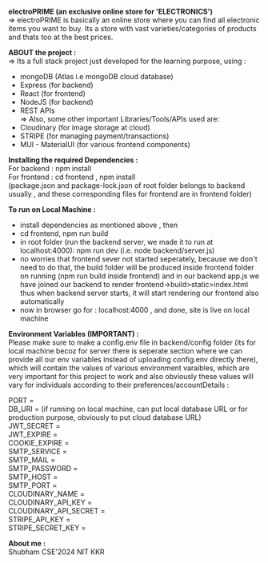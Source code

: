 
**electroPRIME (an exclusive online store for 'ELECTRONICS')**  
=> electroPRIME is basically an online store where you can find all electronic items you want to buy. Its a store with vast varieties/categories of products and thats too at the best prices.  

**ABOUT the project :**  
=> Its a full stack project just developed for the learning purpose, using :  
 * mongoDB (Atlas i.e mongoDB cloud database)
 * Express (for backend)
 * React (for frontend)
 * NodeJS (for backend)
 * REST APIs    
=> Also, some other important Libraries/Tools/APIs used are:
 * Cloudinary (for image storage at cloud)
 * STRIPE (for managing payment/transactions)
 * MUI - MaterialUI (for various frontend components)

**Installing the required Dependencies :**  
For backend : npm install  
For frontend : cd frontend  , npm install  
(package.json and package-lock.json of root folder belongs to backend usually , and these corresponding files for frontend are in frontend folder)

**To run on Local Machine :**  
* install dependencies as mentioned above , then
* cd frontend, npm run build
* in root folder (run the backend server, we made it to run at localhost:4000): npm run dev (i.e. node backend/server.js)  
* no worries that frontend sever not started seperately, because we don't need to do that, the build folder will be produced inside frontend folder on running (npm run build inside frontend) and in our backend app.js we have joined our backend to render frontend->build>static>index.html thus when backend server starts, it will start rendering our frontend also automatically
* now in browser go for : localhost:4000 , and done, site is live on local machine


**Environment Variables (IMPORTANT) :**  
Please make sure to make a config.env file in backend/config folder (its for local machine becoz for server there is seperate section where we can provide all our env variables instead of uploading config.env directly there), which will contain the values of various environment varaibles, which are very important for this project to work and also obviously these values will vary for individuals according to their preferences/accountDetails :

PORT =  
DB_URI = (if running on local machine, can put local database URL or for production purpose, obviously to put cloud database URL)  
JWT_SECRET =  
JWT_EXPIRE =  
COOKIE_EXPIRE =  
SMTP_SERVICE =  
SMTP_MAIL =  
SMTP_PASSWORD =  
SMTP_HOST =  
SMTP_PORT =  
CLOUDINARY_NAME =  
CLOUDINARY_API_KEY =  
CLOUDINARY_API_SECRET =  
STRIPE_API_KEY =  
STRIPE_SECRET_KEY = 

**About me :**   
Shubham
CSE'2024
NIT KKR

